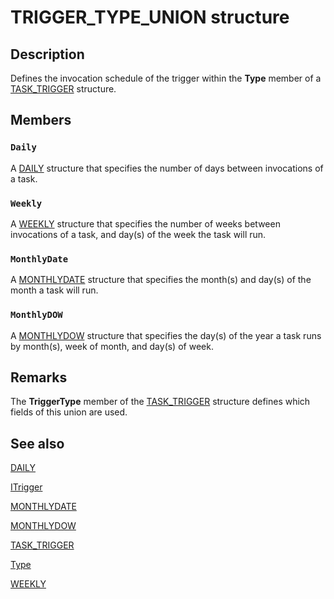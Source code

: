 # TRIGGER_TYPE_UNION structure

## Description

Defines the invocation schedule of the trigger within the **Type** member of a
[TASK_TRIGGER](https://learn.microsoft.com/windows/desktop/api/mstask/ns-mstask-task_trigger) structure.

## Members

### `Daily`

A
[DAILY](https://learn.microsoft.com/windows/desktop/api/mstask/ns-mstask-daily) structure that specifies the number of days between invocations of a task.

### `Weekly`

A
[WEEKLY](https://learn.microsoft.com/windows/desktop/api/mstask/ns-mstask-weekly) structure that specifies the number of weeks between invocations of a task, and day(s) of the week the task will run.

### `MonthlyDate`

A
[MONTHLYDATE](https://learn.microsoft.com/windows/desktop/api/mstask/ns-mstask-monthlydate) structure that specifies the month(s) and day(s) of the month a task will run.

### `MonthlyDOW`

A
[MONTHLYDOW](https://learn.microsoft.com/windows/desktop/api/mstask/ns-mstask-monthlydow) structure that specifies the day(s) of the year a task runs by month(s), week of month, and day(s) of week.

## Remarks

The **TriggerType** member of the
[TASK_TRIGGER](https://learn.microsoft.com/windows/desktop/api/mstask/ns-mstask-task_trigger) structure defines which fields of this union are used.

## See also

[DAILY](https://learn.microsoft.com/windows/desktop/api/mstask/ns-mstask-daily)

[ITrigger](https://learn.microsoft.com/windows/desktop/api/taskschd/nn-taskschd-itrigger)

[MONTHLYDATE](https://learn.microsoft.com/windows/desktop/api/mstask/ns-mstask-monthlydate)

[MONTHLYDOW](https://learn.microsoft.com/windows/desktop/api/mstask/ns-mstask-monthlydow)

[TASK_TRIGGER](https://learn.microsoft.com/windows/desktop/api/mstask/ns-mstask-task_trigger)

[Type](https://learn.microsoft.com/windows/desktop/api/taskschd/nf-taskschd-itrigger-get_type)

[WEEKLY](https://learn.microsoft.com/windows/desktop/api/mstask/ns-mstask-weekly)